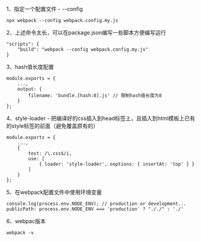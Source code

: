 1、指定一个配置文件 - --config

```
npx webpack --config webpack.config.my.js
```

2、上述命令太长，可以在package.json编写一些脚本方便编写运行

```
"scripts": {
	"build": "webpack --config webpack.config.my.js"
}
```

3、hash值长度配置

```
module.exports = {
	...,
	output: {
		filename: 'bundle.[hash:8].js' // 限制hash值长度为8
	}
};
```

4、style-loader - 把编译好的css插入到head标签上，且插入到html模板上已有的style标签的前面（避免覆盖原有的）

```
module.exports = {
	...,
	{ 
        test: /\.css$/i, 
        use: [
        	{ loader: 'style-loader', ooptions: { insertAt: 'top' } }
        ] 
	}
};
```

5、在webpack配置文件中使用环境变量

```
console.log(process.env.NODE_ENV); // production or development...
publicPath: process.env.NODE_ENV === 'production' ? "././" : './'
```

6、webpac版本

```
webpack -v
```


